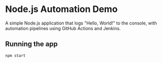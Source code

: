 # Node.js Automation Demo

A simple Node.js application that logs "Hello, World!" to the console, with automation pipelines using GitHub Actions and Jenkins.

## Running the app

```
npm start
``` 